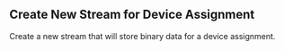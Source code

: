 Create New Stream for Device Assignment
---------------------------------------
Create a new stream that will store binary data for a device assignment.